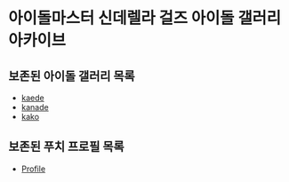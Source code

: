 # 아이돌마스터 신데렐라 걸즈 아이돌 갤러리 아카이브

## 보존된 아이돌 갤러리 목록
* [kaede](idols/kaede)
* [kanade](idols/kanade)
* [kako](idols/kako)

## 보존된 푸치 프로필 목록
* [Profile](etc/puchi/Profile)